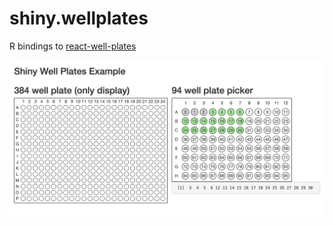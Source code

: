 # shiny.wellplates

R bindings to [react-well-plates](https://www.npmjs.com/package/react-well-plates)

![](shiny.wellplates_screenshot.png)
